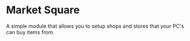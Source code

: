 # Market Square

A simple module that allows you to setup shops and stores that your PC's can buy items from.
